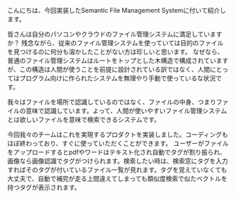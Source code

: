 こんにちは、今回実装したSemantic File Management Systemに付いて紹介します。

皆さんは自分のパソコンやクラウドのファイル管理システムに満足していますか？
残念ながら、従来のファイル管理システムを使っていては目的のファイルを見つけるのに何分も溶かしたことがない方は珍しいと思います。
なぜなら、普通のファイル管理システムはルートをトップとした木構造で構成されていますが、この構造は人間が使うことを前提に設計されている訳ではなく、人間にとってはプログラム向けに作られたシステムを無理やり手動で使っているな状況です。

我々はファイルを場所で認識しているのではなく、ファイルの中身、つまりファイルの意味で認識しています。よって、人間が使いやすいファイル管理システムとは欲しいファイルを意味で検索できるシステムです。

今回我々のチームはこれを実現するプロダクトを実装しました。コーディングもほぼ終わっており、すぐに使っていただくことができます。
ユーザーがファイルをアップロードするとpdfやワードはテキスト化され自動でタグが割り振られ、画像なら画像認識でタグがつけられます。検索したい時は、検索窓にタグを入力すればそのタグが付いているファイル一覧が見れます。タグを覚えていなくても大丈夫で、自動で補完が走る上間違えてしまっても類似度検索で似たベクトルを持つタグが表示されます。
